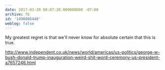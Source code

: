```yaml
---
date: 2017-03-30 08:07:20.000000000 -07:00
archive: fb
id: '1490886440'
weblog: false
---
```


My greatest regret is that we'll never know for absolute certain that this is true.

http://www.independent.co.uk/news/world/americas/us-politics/george-w-bush-donald-trump-inauguration-weird-shit-word-ceremony-us-president-a7657246.html
